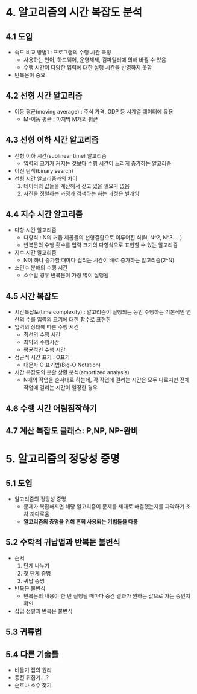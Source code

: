 # 4. 알고리즘의 시간 복잡도 분석
## 4.1 도입
- 속도 비교 방법1 : 프로그램의 수행 시간 측정
  - 사용하는 언어, 하드웨어, 운영체제, 컴파일러에 의해 바뀔 수 있음
  - 수행 시간이 다양한 입력에 대한 실행 시간을 반영하지 못함
-  반복문이 중요
## 4.2 선형 시간 알고리즘
- 이동 평균(moving average) : 주식 가격, GDP 등 시계열 데이터에 유용
  - M-이동 평균 : 마지막 M개의 평균
## 4.3 선형 이하 시간 알고리즘
- 선형 이하 시간(sublinear time) 알고리즘
  - 입력의 크기가 커지는 것보다 수행 시간이 느리게 증가하는 알고리즘
- 이진 탐색(binary search)
- 선형 시간 알고리즘과의 차이
  1. 데이터의 값들을 계산해서 갖고 있을 필요가 없음
  2. 사진을 정렬하는 과정과 검색하는 하는 과정은 별개임
## 4.4 지수 시간 알고리즘
- 다항 시간 알고리즘
  - 다항식 : N의 거듭 제곱들의 선형결합으로 이루어진 식(N, N^2, N^3.... )
  - 반복문의 수행 횟수를 입력 크기의 다항식으로 표현할 수 있는 알고리즘
- 지수 시간 알고리즘
  - N이 하나 증가할 때마다 걸리는 시간이 배로 증가하는 알고리즘(2^N)
- 소인수 분해의 수행 시간
  - 소수일 경우 반복문이 가장 많이 실행됨
## 4.5 시간 복잡도
- 시간복잡도(time complexity) : 알고리즘이 실행되는 동안 수행하는 기본적인 연산의 수를 입력의 크기에 대한 함수로 표현한
- 입력의 상태에 따른 수행 시간
  - 최선의 수행 시간
  - 최악의 수행시간
  - 평균적인 수행 시간
- 점근적 시간 표기 : O표기
  - 대문자 O 표기법(Big-O Notation)
- 시간 복잡도의 분할 상환 분석(amortized analysis)
  - N개의 작업을 순서대로 하는데, 각 작업에 걸리는 시간은 모두 다르지만 전체 작업에 걸리는 시간이 일정한 경우
## 4.6 수행 시간 어림짐작하기
## 4.7 계산 복잡도 클래스: P,NP, NP-완비
# 5. 알고리즘의 정당성 증명
## 5.1 도입
- 알고리즘의 정당성 증명
  - 문제가 복잡해지면 해당 알고리즘이 문제를 제대로  해결했는지를 파악하기 조차 까다로움
  - <b>알고리즘의 증명을 위해 흔히 사용되는 기법들을 다룸</b>
## 5.2 수학적 귀납법과 반복문 불변식
- 순서
  1. 단계 나누기
  2. 첫 단계 증명
  3. 귀납 증명
- 반복문 불변식
  - 반복문의 내용이 한 번 실행될 때마다 중간 결과가 원하는 값으로 가는 중인지 확인
- 삽입 정렬과 반복문 불변식
## 5.3 귀류법
## 5.4 다른 기술들
- 비둘기 집의 원리
- 동전 뒤집기....?
- 순호나 소수 찾기
